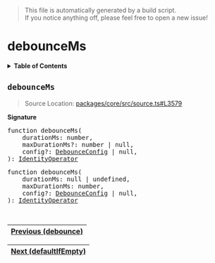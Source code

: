 > This file is automatically generated by a build script.<br>If you notice anything off, please feel free to open a new issue!

# debounceMs

<details><summary><b>Table of Contents</b></summary>

1. [<code>debounceMs</code>](#debounceMs)</details>

## <a name="debounceMs"></a><code>debounceMs</code>

> Source Location: [packages\/core\/src\/source.ts#L3579](..\/..\/packages\/core\/src\/source.ts#L3579)

<b>Signature</b>

<pre>function debounceMs(<br>    durationMs: number,<br>    maxDurationMs?: number | null,<br>    config?: <a href="015-debounce.md#DebounceConfig">DebounceConfig</a> | null,<br>): <a href="001-IdentityOperator.md#IdentityOperator">IdentityOperator</a></pre>

<pre>function debounceMs(<br>    durationMs: null | undefined,<br>    maxDurationMs: number,<br>    config?: <a href="015-debounce.md#DebounceConfig">DebounceConfig</a> | null,<br>): <a href="001-IdentityOperator.md#IdentityOperator">IdentityOperator</a></pre><br>

| [Previous \(debounce\)](015-debounce.md#readme) |
| --- |

<div align="right">

| [Next \(defaultIfEmpty\)](017-defaultIfEmpty.md#readme) |
| --- |
</div>
